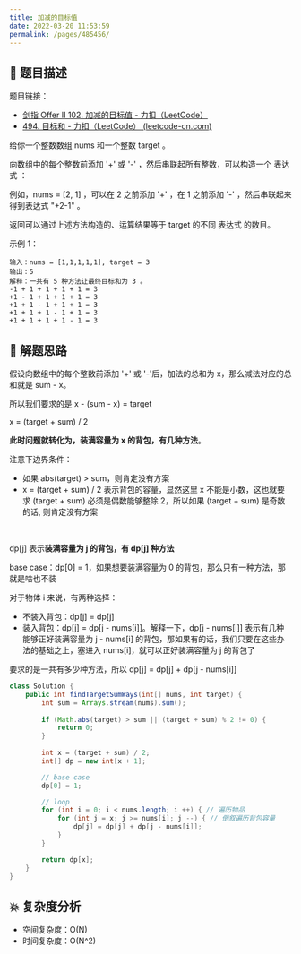 ```yaml
---
title: 加减的目标值
date: 2022-03-20 11:53:59
permalink: /pages/485456/
---
```


## 📃 题目描述

题目链接：

- [剑指 Offer II 102. 加减的目标值 - 力扣（LeetCode）](https://leetcode.cn/problems/YaVDxD/)
- [494. 目标和 - 力扣（LeetCode） (leetcode-cn.com)](https://leetcode-cn.com/problems/target-sum/)

给你一个整数数组 nums 和一个整数 target 。

向数组中的每个整数前添加 '+' 或 '-' ，然后串联起所有整数，可以构造一个 表达式 ：

例如，nums = [2, 1] ，可以在 2 之前添加 '+' ，在 1 之前添加 '-' ，然后串联起来得到表达式 "+2-1" 。

返回可以通过上述方法构造的、运算结果等于 target 的不同 表达式 的数目。

示例 1：

```
输入：nums = [1,1,1,1,1], target = 3
输出：5
解释：一共有 5 种方法让最终目标和为 3 。
-1 + 1 + 1 + 1 + 1 = 3
+1 - 1 + 1 + 1 + 1 = 3
+1 + 1 - 1 + 1 + 1 = 3
+1 + 1 + 1 - 1 + 1 = 3
+1 + 1 + 1 + 1 - 1 = 3
```

## 🔔 解题思路

假设向数组中的每个整数前添加 '+' 或 '-'后，加法的总和为 x，那么减法对应的总和就是 sum - x。

所以我们要求的是 x - (sum - x) = target

x = (target + sum) / 2

**此时问题就转化为，装满容量为 x 的背包，有几种方法**。

注意下边界条件：

- 如果 abs(target) > sum，则肯定没有方案
- x = (target + sum) / 2 表示背包的容量，显然这里 x 不能是小数，这也就要求 (target + sum) 必须是偶数能够整除 2，所以如果 (target + sum) 是奇数的话, 则肯定没有方案

<br>

dp[j] 表示**装满容量为 j 的背包，有 dp[j] 种方法**

base case：dp[0] = 1，如果想要装满容量为 0 的背包，那么只有一种方法，那就是啥也不装

对于物体 i 来说，有两种选择：

- 不装入背包：dp[j] = dp[j]
- 装入背包：dp[j] = dp[j - nums[i]]。解释一下，dp[j - nums[i]] 表示有几种能够正好装满容量为 j - nums[i] 的背包，那如果有的话，我们只要在这些办法的基础之上，塞进入 nums[i]，就可以正好装满容量为 j 的背包了

要求的是一共有多少种方法，所以 dp[j] = dp[j] + dp[j - nums[i]]


```java
class Solution {
    public int findTargetSumWays(int[] nums, int target) {
        int sum = Arrays.stream(nums).sum();
        
        if (Math.abs(target) > sum || (target + sum) % 2 != 0) {
            return 0;
        }
        
        int x = (target + sum) / 2;
        int[] dp = new int[x + 1];

        // base case
        dp[0] = 1;

        // loop
        for (int i = 0; i < nums.length; i ++) { // 遍历物品
            for (int j = x; j >= nums[i]; j --) { // 倒叙遍历背包容量
                dp[j] = dp[j] + dp[j - nums[i]];
            }
        }

        return dp[x];
    }
}
```

## 💥 复杂度分析

- 空间复杂度：O(N)
- 时间复杂度：O(N^2)

